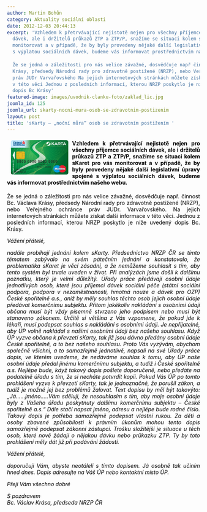 ```yaml
---
author: Martin Bohůn
category: Aktuality sociální oblasti
date: 2012-12-03 20:44:13
excerpt: 'Vzhledem k přetrvávající nejistotě nejen pro všechny příjemce sociálních
  dávek, ale i držitelů průkazů ZTP a ZTP/P, snažíme se situaci kolem sKaret pro vás
  monitorovat a v případě, že by byly provedeny nějaké další legislativní úpravy spojené
  s výplatou sociálních dávek, budeme vás informovat prostřednictvím našeho webu

  Že se jedná o záležitosti pro nás velice závažné, dosvědčuje např činnost Bc Václava
  Krásy, předsedy Národní rady pro zdravotně postižené (NRZP), nebo Veřejného ochránce
  práv JUDr Varvařovského Na jejich internetových stránkách můžete získat další informace
  v této věci Jednou z posledních informací, kterou NRZP poskytlo je níže uvedený
  dopis Bc Krásy'
featured-image: images/uvodnik-clanku-foto/zaklad_lic.jpg
joomla_id: 125
joomla_url: skarty-nocni-mura-osob-se-zdravotnim-postizenim
layout: post
title: 'sKarty – „noční můra“ osob se zdravotním postižením '
---
```


<h4 style="text-align: justify;"><img src="images/uvodnik-clanku-foto/zaklad_lic.jpg" border="0" width="150" height="90" style="float: left; margin-left: 10px; margin-right: 10px;" /><span style="color: #000000;">Vzhledem k přetrvávající nejistotě nejen pro všechny příjemce sociálních dávek, ale i držitelů průkazů ZTP a ZTP/P, snažíme se situaci kolem sKaret pro vás monitorovat a v případě, že by byly provedeny nějaké další legislativní úpravy spojené s výplatou sociálních dávek, budeme vás informovat prostřednictvím našeho webu.</span></h4>
<p style="text-align: justify;"><span style="color: #000000;">Že se jedná o záležitosti pro nás velice závažné, dosvědčuje např. činnost Bc. Václava Krásy, předsedy Národní rady pro zdravotně postižené (NRZP), nebo Veřejného ochránce práv JUDr. Varvařovského. Na jejich internetových stránkách můžete získat další informace v této věci. Jednou z posledních informací, kterou NRZP poskytlo je níže uvedený dopis Bc. Krásy.</span></p>

<p style="text-align: justify;"><span style="color: #000000;"><em>Vážení přátelé,</em></span></p>
<p style="text-align: justify;"><span style="color: #000000;"><em>nadále probíhají jednání kolem sKarty. Předsednictvo NRZP ČR se tímto tématem zabývalo na svém pátečním jednání a konstatovalo, že problematika sKaret je věcí zásadní, a že nemůžeme souhlasit s tím, aby tento systém byl trvale uveden v život. Při analýzách jsme došli k dalšímu poznatku, který je velmi důležitý. Úřady práce předávají osobní údaje jednotlivých osob, které jsou příjemci dávek sociální péče (státní sociální podpora, podpora v nezaměstnanosti, hmotná nouze a dávek pro OZP) České spořitelně a.s., aniž by měly souhlas těchto osob jejich osobní údaje předávat komerčnímu subjektu. Přitom jakékoliv nakládání s osobními údaji občana musí být vždy písemně stvrzeno jeho podpisem nebo musí být stanoveno zákonem. Určitě si většina z Vás vzpomene, že pokud jde k lékaři, musí podepsat souhlas s nakládání s osobními údaji. Je nepřijatelné, aby ÚP volně nakládal s našimi osobními údaji bez našeho souhlasu. Když ÚP vyzve občana k převzetí sKarty, tak již jsou dávno předány osobní údaje České spořitelně, a to bez našeho souhlasu. Proto Vás vyzývám, abychom společně všichni, a to samozřejmě jednotlivě, napsali na své Úřady práce dopis, ve kterém uvedeme, že nedáváme souhlas k tomu, aby ÚP naše osobní údaje předal jinému komerčnímu subjektu, a tudíž i České spořitelně a.s. Nejlépe bude, když takový dopis pošlete doporučeně, nebo předáte na podatelně úřadu s tím, že si necháte potvrdit kopii. Pokud Vás ÚP po tomto prohlášení vyzve k převzetí sKarty, tak je jednoznačné, že porušil zákon, a tudíž je možné jej bez problémů žalovat. Text dopisu by měl být takovýto: „Já……jméno…..Vám sděluji, že nesouhlasím s tím, aby moje osobní údaje byly z Vašeho úřadu poskytnuty dalšímu komerčnímu subjektu – České spořitelně a.s.“ Dále stačí napsat jméno, adresu a nejlépe bude rodné číslo. Takový dopis je potřeba samozřejmě podepsat vlastní rukou. Za děti a osoby zbavené způsobilosti k právním úkonům mohou tento dopis samozřejmě podepsat zákonní zástupci. Trošku složitější je situace u těch osob, které nově žádají o nějakou dávku nebo průkazku ZTP. Ty by toto prohlášení měly dát již při podávání žádosti.</em></span></p>
<p style="text-align: justify;"><span style="color: #000000;"><em>Vážení přátelé,</em></span></p>
<p style="text-align: justify;"><span style="color: #000000;"><em>doporučuji Vám, abyste neotáleli s tímto dopisem. Já osobně tak učiním hned dnes. Dopis adresujte na Váš ÚP nebo kontaktní místo ÚP.</em></span></p>
<p style="text-align: justify;"><span style="color: #000000;"><em>Přeji Vám všechno dobré</em></span></p>
<p style="text-align: justify;"><span style="color: #000000;"><em>S pozdravem</em></span><br /><span style="color: #000000;"><em>Bc. Václav Krása, předseda NRZP ČR</em></span></p>